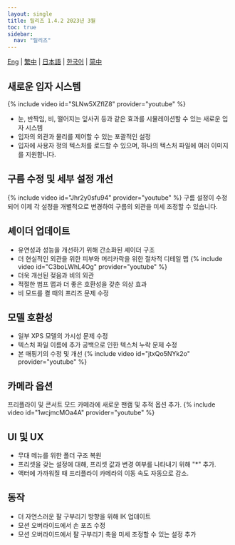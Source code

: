 ```yaml
---
layout: single
title: 릴리즈 1.4.2 2023년 3월
toc: true
sidebar:
  nav: "릴리즈"
---
```

[Eng](/dancexr/releases/1.4.2) | [繁中](/tw/dancexr/releases/1.4.2) | [日本語](/jp/dancexr/releases/1.4.2) | [한국어](/kr/dancexr/releases/1.4.2) | [简中](/zh/dancexr/releases/1.4.2)


## 새로운 입자 시스템
{% include video id="SLNw5XZflZ8" provider="youtube" %}
* 눈, 반짝임, 비, 떨어지는 잎사귀 등과 같은 효과를 시뮬레이션할 수 있는 새로운 입자 시스템
* 입자의 외관과 물리를 제어할 수 있는 포괄적인 설정
* 입자에 사용자 정의 텍스처를 로드할 수 있으며, 하나의 텍스처 파일에 여러 이미지를 지원합니다.

## 구름 수정 및 세부 설정 개선
{% include video id="Jhr2y0sfu94" provider="youtube" %}
구름 설정이 수정되어 이제 각 설정을 개별적으로 변경하여 구름의 외관을 미세 조정할 수 있습니다.

## 셰이더 업데이트
* 유연성과 성능을 개선하기 위해 간소화된 셰이더 구조
* 더 현실적인 외관을 위한 피부와 머리카락을 위한 절차적 디테일 맵
{% include video id="C3boLWhL4Og" provider="youtube" %}
* 더욱 개선된 젖음과 비의 외관
* 적절한 범프 맵과 더 좋은 호환성을 갖춘 의상 효과
* 비 모드를 켤 때의 프리즈 문제 수정

## 모델 호환성
* 일부 XPS 모델의 가시성 문제 수정
* 텍스처 파일 이름에 추가 공백으로 인한 텍스처 누락 문제 수정
* 본 매핑기의 수정 및 개선
{% include video id="jtxQo5NYk2o" provider="youtube" %}

## 카메라 옵션
프리플라이 및 콘서트 모드 카메라에 새로운 팬캠 및 추적 옵션 추가.
{% include video id="1wcjmcMOa4A" provider="youtube" %}

## UI 및 UX
* 무대 메뉴를 위한 폴더 구조 복원
* 프리셋을 갖는 설정에 대해, 프리셋 값과 변경 여부를 나타내기 위해 "*" 추가.
* 액터에 가까워질 때 프리플라이 카메라의 이동 속도 자동으로 감소.

## 동작
* 더 자연스러운 팔 구부리기 방향을 위해 IK 업데이트
* 모션 오버라이드에서 손 포즈 수정
* 모션 오버라이드에서 팔 구부리기 축을 미세 조정할 수 있는 설정 추가